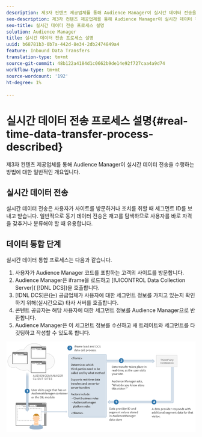 ```yaml
---
description: 제3자 컨텐츠 제공업체를 통해 Audience Manager이 실시간 데이터 전송을 수행하는 방법에 대한 일반적인 개요입니다.
seo-description: 제3자 컨텐츠 제공업체를 통해 Audience Manager이 실시간 데이터 전송을 수행하는 방법에 대한 일반적인 개요입니다.
seo-title: 실시간 데이터 전송 프로세스 설명
solution: Audience Manager
title: 실시간 데이터 전송 프로세스 설명
uuid: b68781b3-0b7a-442d-8e34-2db2474849a4
feature: Inbound Data Transfers
translation-type: tm+mt
source-git-commit: 48b122a4184d1c0662b9de14e92f727caa4a9d74
workflow-type: tm+mt
source-wordcount: '192'
ht-degree: 1%

---
```



# 실시간 데이터 전송 프로세스 설명{#real-time-data-transfer-process-described}

제3자 컨텐츠 제공업체를 통해 Audience Manager이 실시간 데이터 전송을 수행하는 방법에 대한 일반적인 개요입니다.

<!-- real-time-data-transfer-explained.xml -->

## 실시간 데이터 전송

실시간 데이터 전송은 사용자가 사이트를 방문하거나 조치를 취할 때 세그먼트 ID를 보내고 받습니다. 일반적으로 동기 데이터 전송은 재고를 탐색하므로 사용자를 바로 자격을 갖추거나 분류해야 할 때 유용합니다.

## 데이터 통합 단계

실시간 데이터 통합 프로세스는 다음과 같습니다.

1. 사용자가 Audience Manager 코드를 포함하는 고객의 사이트를 방문합니다.
1. Audience Manager은 iframe을 로드하고 [!UICONTROL Data Collection Server]( [!DNL DCS])을 호출합니다.
1. [!DNL DCS]은(는) 공급업체가 사용자에 대한 세그먼트 정보를 가지고 있는지 확인하기 위해(실시간으로) 타사 서버를 호출합니다.
1. 콘텐트 공급자는 해당 사용자에 대한 세그먼트 정보를 Audience Manager으로 반환합니다.
1. Audience Manager은 이 세그먼트 정보를 수신하고 새 트레이트와 세그먼트를 타깃팅하고 작성할 수 있도록 합니다.

![](assets/rt_reduce70.png)